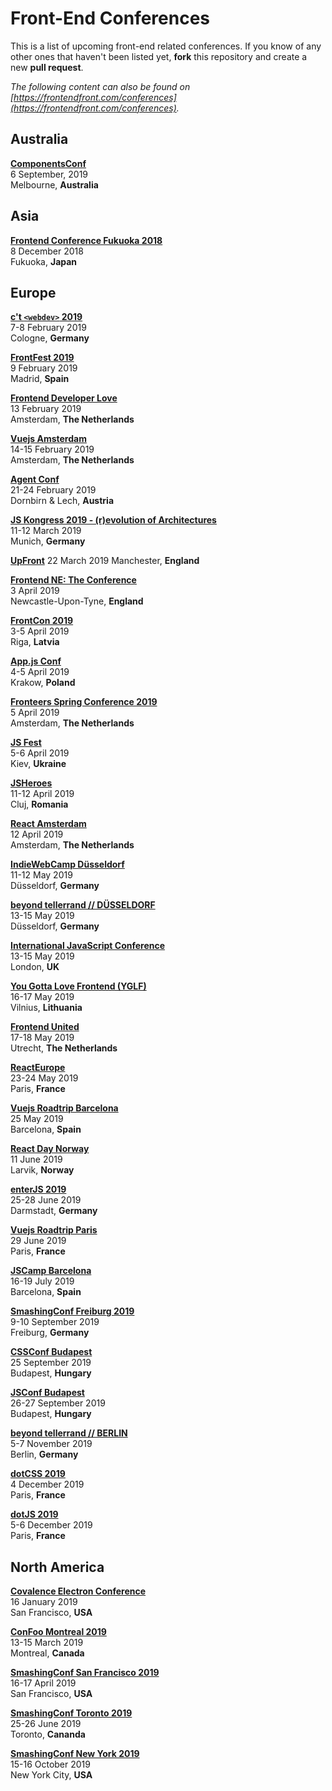 # Front-End Conferences

This is a list of upcoming front-end related conferences. If you know of any other ones that haven't been listed yet, **fork** this repository and create a new **pull request**.

*The following content can also be found on [https://frontendfront.com/conferences](https://frontendfront.com/conferences).*


## Australia

[**ComponentsConf**](https://www.componentsconf.com.au/)  
6 September, 2019  
Melbourne, **Australia**

## Asia

[**Frontend Conference Fukuoka 2018**](https://frontend-conf.fukuoka.jp/)  
8 December 2018  
Fukuoka, **Japan**

## Europe

[**c't `<webdev>` 2019**](https://ctwebdev.de)  
7-8 February 2019  
Cologne, **Germany**

[**FrontFest 2019**](https://frontfest.es)  
9 February 2019  
Madrid, **Spain**

[**Frontend Developer Love**](http://www.frontenddeveloperlove.com/)  
13 February 2019  
Amsterdam, **The Netherlands**

[**Vuejs Amsterdam**](http://www.vuejs.amsterdam/)  
14-15 February 2019  
Amsterdam, **The Netherlands**

[**Agent Conf**](https://www.agent.sh/)  
21-24 February 2019  
Dornbirn & Lech, **Austria**

[**JS Kongress 2019 - (r)evolution of Architectures**](https://js-kongress.com/)  
11-12 March 2019  
Munich, **Germany**

[**UpFront**](https://upfrontconf.com/)
22 March 2019
Manchester, **England**

[**Frontend NE: The Conference**](https://2019.frontendne.co.uk)  
3 April 2019  
Newcastle-Upon-Tyne, **England**

[**FrontCon 2019**](https://frontcon.lv/)  
3-5 April 2019  
Riga, **Latvia**

[**App.js Conf**](https://appjs.co/)  
4-5 April 2019  
Krakow, **Poland**

[**Fronteers Spring Conference 2019**](https://tickets.fronteers.nl/)  
5 April 2019  
Amsterdam, **The Netherlands**

[**JS Fest**](http://jsfest.com.ua/)  
5-6 April 2019  
Kiev, **Ukraine**

[**JSHeroes**](https://jsheroes.io/)  
11-12 April 2019  
Cluj, **Romania**

[**React Amsterdam**](https://react.amsterdam/)  
12 April 2019  
Amsterdam, **The Netherlands**

[**IndieWebCamp Düsseldorf**](https://indieweb.org/2019/D%C3%BCsseldorf)  
11-12 May 2019  
Düsseldorf, **Germany**  

[**beyond tellerrand // DÜSSELDORF**](https://beyondtellerrand.com/events/duesseldorf-2019)  
13-15 May 2019  
Düsseldorf, **Germany**  

[**International JavaScript Conference**](https://javascript-conference.com/)  
13-15 May 2019  
London, **UK**

[**You Gotta Love Frontend (YGLF)**](https://www.yougottalovefrontend.com)  
16-17 May 2019  
Vilnius, **Lithuania**  

[**Frontend United**](https://www.frontendunited.org/)  
17-18 May 2019  
Utrecht, **The Netherlands**

[**ReactEurope**](https://www.react-europe.org/)  
23-24 May 2019  
Paris, **France**

[**Vuejs Roadtrip Barcelona**](https://www.vuejsroadtrip.com/barcelona/)  
25 May 2019  
Barcelona, **Spain**

[**React Day Norway**](https://reactnorway.com/)  
11 June 2019  
Larvik, **Norway** 

[**enterJS 2019**](https://www.enterjs.de/)  
25-28 June 2019  
Darmstadt, **Germany**

[**Vuejs Roadtrip Paris**](https://www.vuejsroadtrip.com/paris/)  
29 June 2019  
Paris, **France**

[**JSCamp Barcelona**](https://jscamp.tech)  
16-19 July 2019  
Barcelona, **Spain**

[**SmashingConf Freiburg 2019**](https://smashingconf.com/freiburg-2019/)  
9-10 September 2019  
Freiburg, **Germany**

[**CSSConf Budapest**](http://cssconfbp.rocks/)  
25 September 2019  
Budapest, **Hungary**

[**JSConf Budapest**](https://jsconfbp.com)  
26-27 September 2019  
Budapest, **Hungary**

[**beyond tellerrand // BERLIN**](https://beyondtellerrand.com/events/berlin-2019)  
5-7 November 2019  
Berlin, **Germany**  

[**dotCSS 2019**](https://2019.dotcss.io/)  
4 December 2019  
Paris, **France**

[**dotJS 2019**](https://2019.dotjs.io/)  
5-6 December 2019  
Paris, **France**

## North America

[**Covalence Electron Conference**](http://www.covalenceconf.com)  
16 January 2019  
San Francisco, **USA**

[**ConFoo Montreal 2019**](https://confoo.ca/en/yul2019)  
13-15 March 2019  
Montreal, **Canada**

[**SmashingConf San Francisco 2019**](https://smashingconf.com)  
16-17 April 2019  
San Francisco, **USA**

[**SmashingConf Toronto 2019**](https://smashingconf.com/toronto-2019/)  
25-26 June 2019  
Toronto, **Cananda**

[**SmashingConf New York 2019**](https://smashingconf.com/ny-2019/)  
15-16 October 2019  
New York City, **USA**
